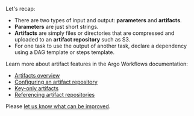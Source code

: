 Let's recap:

* There are two types of input and output: **parameters** and **artifacts**.
* **Parameters** are just short strings.
* **Artifacts** are simply files or directories that are compressed and uploaded to an **artifact repository** such as
  S3.
* For one task to use the output of another task, declare a dependency using a DAG template or steps template.

Learn more about artifact features in the Argo Workflows documentation:
- [Artifacts overview](https://argoproj.github.io/argo-workflows/walk-through/artifacts/)
- [Configuring an artifact repository](https://argoproj.github.io/argo-workflows/configure-artifact-repository/)
- [Key-only artifacts](https://argoproj.github.io/argo-workflows/key-only-artifacts/)
- [Referencing artifact repositories](https://argoproj.github.io/argo-workflows/artifact-repository-ref/)


Please [let us know what can be improved](https://github.com/csantanapr/argo-workflows-intro-course/issues).

